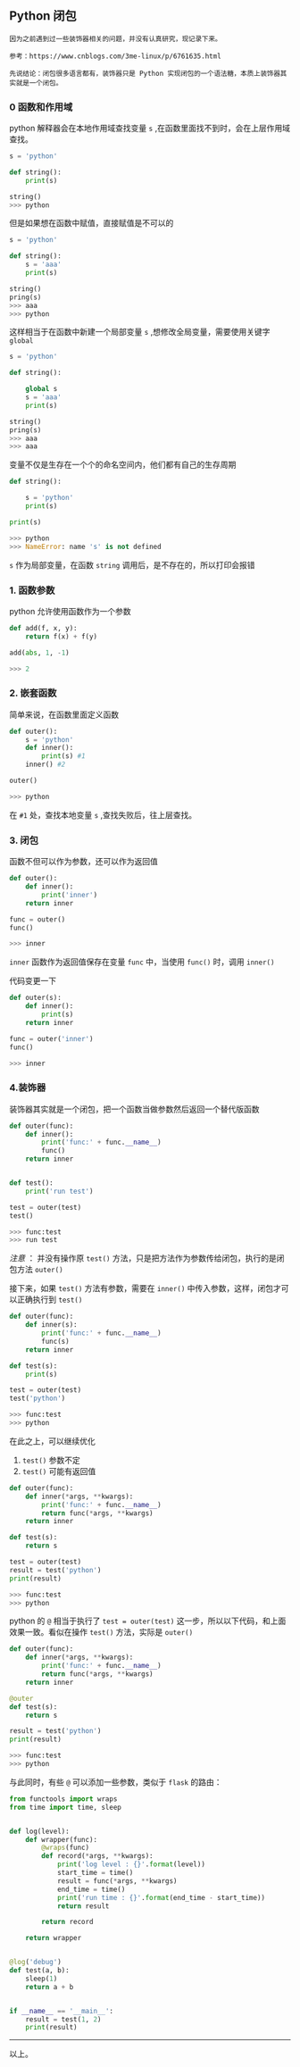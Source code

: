 ## Python 闭包

    因为之前遇到过一些装饰器相关的问题，并没有认真研究，现记录下来。
    
    参考：https://www.cnblogs.com/3me-linux/p/6761635.html
    
    先说结论：闭包很多语言都有，装饰器只是 Python 实现闭包的一个语法糖，本质上装饰器其实就是一个闭包。

    


### 0 函数和作用域

python 解释器会在本地作用域查找变量 `s` ,在函数里面找不到时，会在上层作用域查找。

```python
s = 'python'

def string():
    print(s)

string()
>>> python
```    

但是如果想在函数中赋值，直接赋值是不可以的

```python
s = 'python'

def string():
    s = 'aaa'
    print(s)

string()
pring(s)
>>> aaa
>>> python
```

这样相当于在函数中新建一个局部变量 `s` ,想修改全局变量，需要使用关键字 `global`

```python
s = 'python'

def string():

    global s
    s = 'aaa'
    print(s)

string()
pring(s)
>>> aaa
>>> aaa
```

变量不仅是生存在一个个的命名空间内，他们都有自己的生存周期

```python
def string():

    s = 'python'
    print(s)

print(s)

>>> python
>>> NameError: name 's' is not defined
```
`s` 作为局部变量，在函数 `string` 调用后，是不存在的，所以打印会报错

### 1. 函数参数

python 允许使用函数作为一个参数

```python
def add(f, x, y):
    return f(x) + f(y)

add(abs, 1, -1)

>>> 2
```


### 2. 嵌套函数

简单来说，在函数里面定义函数

```python
def outer():
    s = 'python'
    def inner():
        print(s) #1
    inner() #2

outer()

>>> python
```

在 `#1` 处，查找本地变量 `s` ,查找失败后，往上层查找。 


### 3. 闭包


函数不但可以作为参数，还可以作为返回值

```python
def outer():
    def inner():
        print('inner')
    return inner

func = outer()
func()

>>> inner
```

`inner` 函数作为返回值保存在变量 `func` 中，当使用 `func()` 时，调用 `inner()`


代码变更一下

```python
def outer(s):
    def inner():
        print(s)
    return inner

func = outer('inner')
func()

>>> inner
```

### 4.装饰器

装饰器其实就是一个闭包，把一个函数当做参数然后返回一个替代版函数


```python
def outer(func):
    def inner():
        print('func:' + func.__name__)
        func()
    return inner


def test():
    print('run test')

test = outer(test)
test()

>>> func:test
>>> run test
```

*注意* ： 并没有操作原 `test()` 方法，只是把方法作为参数传给闭包，执行的是闭包方法 `outer()`


接下来，如果 `test()` 方法有参数，需要在 `inner()` 中传入参数，这样，闭包才可以正确执行到 `test()`


```python
def outer(func):
    def inner(s):
        print('func:' + func.__name__)
        func(s)
    return inner

def test(s):
    print(s)

test = outer(test)
test('python')

>>> func:test
>>> python
```

在此之上，可以继续优化
1. `test()` 参数不定
2. `test()` 可能有返回值

```python
def outer(func):
    def inner(*args, **kwargs):
        print('func:' + func.__name__)
        return func(*args, **kwargs)
    return inner

def test(s):
    return s

test = outer(test)
result = test('python')
print(result)

>>> func:test
>>> python
```

python 的 `@` 相当于执行了 `test = outer(test)` 这一步，所以以下代码，和上面效果一致。看似在操作 `test()` 方法，实际是 `outer()`




```python
def outer(func):
    def inner(*args, **kwargs):
        print('func:' + func.__name__)
        return func(*args, **kwargs)
    return inner

@outer
def test(s):
    return s

result = test('python')
print(result)

>>> func:test
>>> python
```


与此同时，有些 `@` 可以添加一些参数，类似于 `flask` 的路由：

```python
from functools import wraps
from time import time, sleep


def log(level):
    def wrapper(func):
        @wraps(func)
        def record(*args, **kwargs):
            print('log level : {}'.format(level))
            start_time = time()
            result = func(*args, **kwargs)
            end_time = time()
            print('run time : {}'.format(end_time - start_time))
            return result

        return record

    return wrapper


@log('debug')
def test(a, b):
    sleep(1)
    return a + b


if __name__ == '__main__':
    result = test(1, 2)
    print(result)
```


    
---

以上。